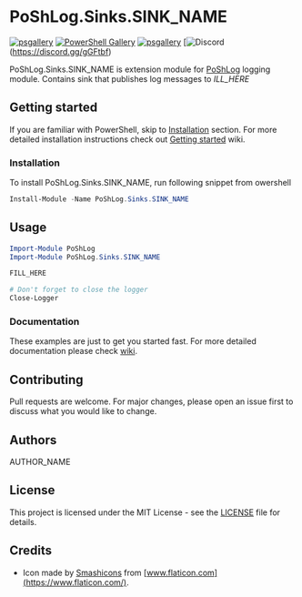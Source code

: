 # PoShLog.Sinks.SINK_NAME

[![psgallery](https://img.shields.io/powershellgallery/v/poshlog.sinks.SINK_NAME.svg)](https://www.powershellgallery.com/packages/PoShLog.Sinks.SINK_NAME) [![PowerShell Gallery](htps://imgshields.io/powershellgallery/p/poshlog.sinks.SINK_NAME?color=blue)](https://www.powershellgallery.com/packages/PoShLog.Sinks.SINK_NAME) [![psgallery](https://img.shields.io/powershllgallerydt/PoShLog.Sinks.SINK_NAME.svg)](https://www.powershellgallery.com/packages/PoShLog.Sinks.SINK_NAME) [![Discord](https://img.shields.io/discord/693754316305072199?color=orange&labe=discord)(https://discord.gg/gGFtbf)

PoShLog.Sinks.SINK_NAME is extension module for [PoShLog](https://github.com/PoShLog/PoShLog) logging module. Contains sink that publishes log messages to *ILL_HERE*

## Getting started

If you are familiar with PowerShell, skip to [Installation](#installation) section. For more detailed installation instructions check out [Getting started](https://github.com/PoShLog/PoShLog/wiki/Getting-started) wiki.

### Installation

To install PoShLog.Sinks.SINK_NAME, run following snippet from owershell

```ps1
Install-Module -Name PoShLog.Sinks.SINK_NAME
```

## Usage

```ps1
Import-Module PoShLog
Import-Module PoShLog.Sinks.SINK_NAME

FILL_HERE

# Don't forget to close the logger
Close-Logger
```

### Documentation

These examples are just to get you started fast. For more detailed documentation please check [wiki](https://github.com/PoShLog/PoShLog/wiki).

## Contributing

Pull requests are welcome. For major changes, please open an issue first to discuss what you would like to change.

## Authors

AUTHOR_NAME

## License

This project is licensed under the MIT License - see the [LICENSE](LICENSE) file for details.

## Credits

* Icon made by [Smashicons](https://smashicons.com/) from [www.flaticon.com](https://www.flaticon.com/).
